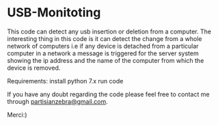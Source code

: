 # USB-Monitoting

This code can detect any usb insertion or deletion from a computer. The interesting thing in this code is it can detect the change from a whole network of computers i.e if any device is detached from a particular computer in a network a message is triggered for the server system showing the ip address and the name of the computer from which the device is removed.

Requirements:
install python 7.x
run code

If you have any doubt regarding the code please feel free to contact me through partisianzebra@gmail.com.


Merci:)
